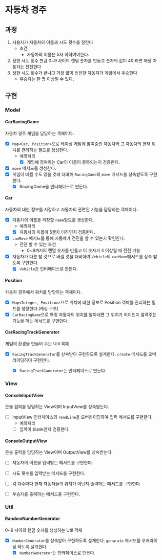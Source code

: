 # 자동차 경주

## 과정

1. 사용자가 자동차의 이름과 시도 횟수를 정한다
    - 조건
      - 자동차의 이름은 5자 이하여야한다.
2. 정한 시도 횟수 만큼 0~9 사이의 랜덤 숫자를 만들고 숫자의 값이 4이라면 해당 자동차는 전진한다
3. 정한 시도 횟수가 끝나고 가장 많이 전진한 자동자가 게임에서 우승한다.
    - 우승자는 한 명 이상일 수 있다.


## 구현 

### Model

#### CarRacingGame
자동차 경주 게임을 담당하는 객체이다.

- [x] `Map<Car, Position>`으로 레이싱 게임에 참여중인 자동차와 그 자동차의 현재 위치를 관리하는 필드를 생성한다.
    - 예외처리
      - [x] 게임에 참여하는 Car의 이름이 중복되는지 검증한다.
- [x] `move` 메서드를 생성한다.
- [x] 게임이 바뀔 수도 있을 것에 대비해 `RacingGame`의 `move` 메서드를 상속받도록 구현한다.
    - [x] RacingGame을 인터페이스로 만든다. 
#### Car
자동차의 대한 정보를 저장하고 자동차의 관련된 기능을 담당하는 객체이다.

- [x] 자동차의 이름을 저장할 `name`필드를 생성한다.
    - 예외처리
    - [x] 자동차의 이름이 5글자 이하인지 검증한다. 
- [x] `canMove` 메서드를 통해 자동차가 전진을 할 수 있는지 확인한다.
  - 전진 할 수 있는 조건
    - 0~9까지의 랜덤 숫자를 만들고 이 숫자가 4 이상일 때 전진 가능
- [x] 자동차가 다른 탈 것으로 바뀔 것을 대비하여 `Vehicle`의 `canMove`메서드를 상속 받도록 구현한다.
  - [x] `Vehicle`은 인터페이스로 만든다.
 
#### Position
자동차 경주에서 위치를 담당하는 객체이다.

- [x] `Map<Integer, Position>`으로 위치에 대한 정보로 Position 객체를 관리하는 필드를 생성한다.(캐싱 구조)
- [x] `CarRacingGame`으로 특정 자동차의 위치를 알아내면 그 위치가 어디인지 알려주는 기능을 하는 메서드를 구현한다.

#### CarRacingTrackGenerator
게임의 환경을 만들어 주는 Util 객체
- [x] `RacingTrackGenerator`를 상속받아 구현하도록 설계한다. `create` 메서드를 오버라이딩하여 구현한다.
    - [x] `RacingTrackGanerator`는 인터페이스로 만든다.


### View

#### ConsoleInputView
콘솔 입력을 담담하는 View이며 InputView를 상속받는다.
- [ ] InputView 인터페이스의 `readLine`을 오버라이딩하여 입력 메서드를 구현한다.
    - 예외처리
    - [ ] 입력이 blank인지 검증한다.
#### ConsoleOutputView
콘솔 출력을 담담하는 View이며 OutputView를 상속받는다.

- [ ] 자동차의 이름을 입력받는 메서드를 구현한다.
- [ ] 시도 횟수를 입력받는 메서드를 구현한다.
- [ ] 각 차수마다 현재 자동차들의 위치가 어딘지 출력하는 메서드를 구현한다.
- [ ] 우승자를 출력하는 메서드를 구현한다.


### Util

#### RandomNumberGenerator
0~9 사이의 랜덤 숫자를 생성하는 Util 객체

- [x] `NumberGenerator`를 상속받아 구현하도록 설계한다. `genarate` 메서드를 오버라이딩 하도록 설계한다.
  - [x] `NumberGenerator`는 인터페이스로 만든다.
